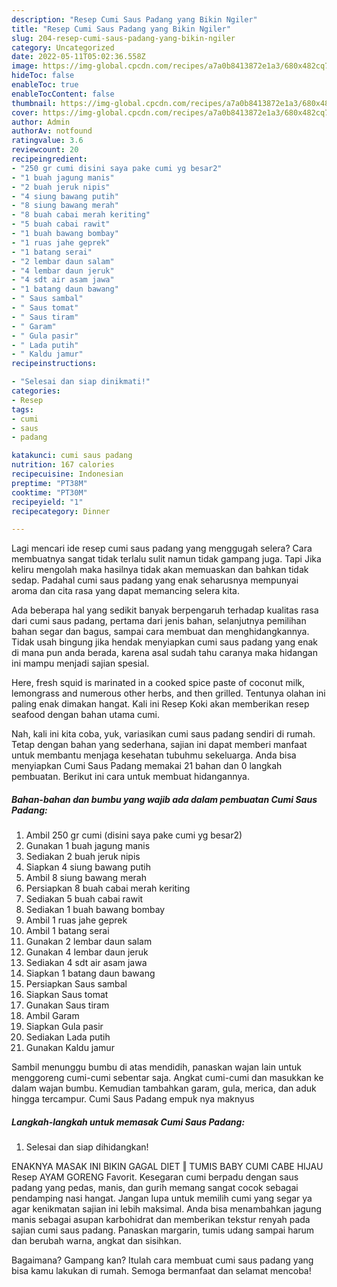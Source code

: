 ```yaml
---
description: "Resep Cumi Saus Padang yang Bikin Ngiler"
title: "Resep Cumi Saus Padang yang Bikin Ngiler"
slug: 204-resep-cumi-saus-padang-yang-bikin-ngiler
category: Uncategorized
date: 2022-05-11T05:02:36.558Z
image: https://img-global.cpcdn.com/recipes/a7a0b8413872e1a3/680x482cq70/cumi-saus-padang-foto-resep-utama.jpg
hideToc: false
enableToc: true
enableTocContent: false
thumbnail: https://img-global.cpcdn.com/recipes/a7a0b8413872e1a3/680x482cq70/cumi-saus-padang-foto-resep-utama.jpg
cover: https://img-global.cpcdn.com/recipes/a7a0b8413872e1a3/680x482cq70/cumi-saus-padang-foto-resep-utama.jpg
author: Admin
authorAv: notfound
ratingvalue: 3.6
reviewcount: 20
recipeingredient:
- "250 gr cumi disini saya pake cumi yg besar2"
- "1 buah jagung manis"
- "2 buah jeruk nipis"
- "4 siung bawang putih"
- "8 siung bawang merah"
- "8 buah cabai merah keriting"
- "5 buah cabai rawit"
- "1 buah bawang bombay"
- "1 ruas jahe geprek"
- "1 batang serai"
- "2 lembar daun salam"
- "4 lembar daun jeruk"
- "4 sdt air asam jawa"
- "1 batang daun bawang"
- " Saus sambal"
- " Saus tomat"
- " Saus tiram"
- " Garam"
- " Gula pasir"
- " Lada putih"
- " Kaldu jamur"
recipeinstructions:

- "Selesai dan siap dinikmati!"
categories:
- Resep
tags:
- cumi
- saus
- padang

katakunci: cumi saus padang 
nutrition: 167 calories
recipecuisine: Indonesian
preptime: "PT38M"
cooktime: "PT30M"
recipeyield: "1"
recipecategory: Dinner

---
```



Lagi mencari ide resep cumi saus padang yang menggugah selera? Cara membuatnya sangat tidak terlalu sulit namun tidak gampang juga. Tapi Jika keliru mengolah maka hasilnya tidak akan memuaskan dan bahkan tidak sedap. Padahal cumi saus padang yang enak seharusnya mempunyai aroma dan cita rasa yang dapat memancing selera kita.


Ada beberapa hal yang sedikit banyak berpengaruh terhadap kualitas rasa dari cumi saus padang, pertama dari jenis bahan, selanjutnya pemilihan bahan segar dan bagus, sampai cara membuat dan menghidangkannya. Tidak usah bingung jika hendak menyiapkan cumi saus padang yang enak di mana pun anda berada, karena asal sudah tahu caranya maka hidangan ini mampu menjadi sajian spesial.

Here, fresh squid is marinated in a cooked spice paste of coconut milk, lemongrass and numerous other herbs, and then grilled. Tentunya olahan ini paling enak dimakan hangat. Kali ini Resep Koki akan memberikan resep seafood dengan bahan utama cumi.


Nah, kali ini kita coba, yuk, variasikan cumi saus padang sendiri di rumah. Tetap dengan bahan yang sederhana, sajian ini dapat memberi manfaat untuk membantu menjaga kesehatan tubuhmu sekeluarga. Anda bisa menyiapkan Cumi Saus Padang memakai 21 bahan dan 0 langkah pembuatan. Berikut ini cara untuk membuat hidangannya.

<!--inarticleads1-->

##### Bahan-bahan dan bumbu yang wajib ada dalam pembuatan Cumi Saus Padang:

1. Ambil 250 gr cumi (disini saya pake cumi yg besar2)
1. Gunakan 1 buah jagung manis
1. Sediakan 2 buah jeruk nipis
1. Siapkan 4 siung bawang putih
1. Ambil 8 siung bawang merah
1. Persiapkan 8 buah cabai merah keriting
1. Sediakan 5 buah cabai rawit
1. Sediakan 1 buah bawang bombay
1. Ambil 1 ruas jahe geprek
1. Ambil 1 batang serai
1. Gunakan 2 lembar daun salam
1. Gunakan 4 lembar daun jeruk
1. Sediakan 4 sdt air asam jawa
1. Siapkan 1 batang daun bawang
1. Persiapkan  Saus sambal
1. Siapkan  Saus tomat
1. Gunakan  Saus tiram
1. Ambil  Garam
1. Siapkan  Gula pasir
1. Sediakan  Lada putih
1. Gunakan  Kaldu jamur


Sambil menunggu bumbu di atas mendidih, panaskan wajan lain untuk menggoreng cumi-cumi sebentar saja. Angkat cumi-cumi dan masukkan ke dalam wajan bumbu. Kemudian tambahkan garam, gula, merica, dan aduk hingga tercampur. Cumi Saus Padang empuk nya maknyus 

<!--inarticleads2-->

##### Langkah-langkah untuk memasak Cumi Saus Padang:


1. Selesai dan siap dihidangkan!

ENAKNYA MASAK INI BIKIN GAGAL DIET ‖ TUMIS BABY CUMI CABE HIJAU Resep AYAM GORENG Favorit. Kesegaran cumi berpadu dengan saus padang yang pedas, manis, dan gurih memang sangat cocok sebagai pendamping nasi hangat. Jangan lupa untuk memilih cumi yang segar ya agar kenikmatan sajian ini lebih maksimal. Anda bisa menambahkan jagung manis sebagai asupan karbohidrat dan memberikan tekstur renyah pada sajian cumi saus padang. Panaskan margarin, tumis udang sampai harum dan berubah warna, angkat dan sisihkan. 

Bagaimana? Gampang kan? Itulah cara membuat cumi saus padang yang bisa kamu lakukan di rumah. Semoga bermanfaat dan selamat mencoba!

